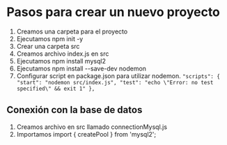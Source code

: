 # Pasos para crear un nuevo proyecto

1. Creamos una carpeta para el proyecto
2. Ejecutamos npm init -y
3. Crear una carpeta src
4. Creamos archivo index.js en src
5. Ejecutamos npm install mysql2
6. Ejecutamos npm install --save-dev nodemon
7. Configurar script en package.json para utilizar nodemon.
   `"scripts": {
  "start": "nodemon src/index.js",
  "test": "echo \"Error: no test specified\" && exit 1"
},`

## Conexión con la base de datos

1.  Creamos archivo en src llamado connectionMysql.js
2.  Importamos import { createPool } from 'mysql2';
